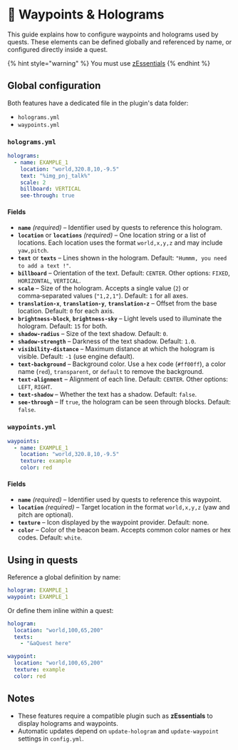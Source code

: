 # 📍 Waypoints & Holograms

This guide explains how to configure waypoints and holograms used by quests. These elements can be defined globally and referenced by name, or configured directly inside a quest.

{% hint style="warning" %}
You must use [zEssentials](https://www.spigotmc.org/resources/zessentials-best-essentials-cmi-sunlight-alternative.118014/)
{% endhint %}

## Global configuration

Both features have a dedicated file in the plugin's data folder:

* `holograms.yml`
* `waypoints.yml`

### `holograms.yml`

```yml
holograms:
  - name: EXAMPLE_1
    location: "world,320.8,10,-9.5"
    text: "%img_pnj_talk%"
    scale: 2
    billboard: VERTICAL
    see-through: true
```

#### Fields

* **`name`** _(required)_ – Identifier used by quests to reference this hologram.
* **`location`** or **`locations`** _(required)_ – One location string or a list of locations. Each location uses the format `world,x,y,z` and may include `yaw,pitch`.
* **`text`** or **`texts`** – Lines shown in the hologram. Default: `"Hummm, you need to add a text !"`.
* **`billboard`** – Orientation of the text. Default: `CENTER`. Other options: `FIXED`, `HORIZONTAL`, `VERTICAL`.
* **`scale`** – Size of the hologram. Accepts a single value (`2`) or comma‑separated values (`"1,2,1"`). Default: `1` for all axes.
* **`translation-x`**, **`translation-y`**, **`translation-z`** – Offset from the base location. Default: `0` for each axis.
* **`brightness-block`**, **`brightness-sky`** – Light levels used to illuminate the hologram. Default: `15` for both.
* **`shadow-radius`** – Size of the text shadow. Default: `0`.
* **`shadow-strength`** – Darkness of the text shadow. Default: `1.0`.
* **`visibility-distance`** – Maximum distance at which the hologram is visible. Default: `-1` (use engine default).
* **`text-background`** – Background color. Use a hex code (`#ff00ff`), a color name (`red`), `transparent`, or `default` to remove the background.
* **`text-alignment`** – Alignment of each line. Default: `CENTER`. Other options: `LEFT`, `RIGHT`.
* **`text-shadow`** – Whether the text has a shadow. Default: `false`.
* **`see-through`** – If `true`, the hologram can be seen through blocks. Default: `false`.

### `waypoints.yml`

```yml
waypoints:
  - name: EXAMPLE_1
    location: "world,320.8,10,-9.5"
    texture: example
    color: red
```

#### Fields

* **`name`** _(required)_ – Identifier used by quests to reference this waypoint.
* **`location`** _(required)_ – Target location in the format `world,x,y,z` (yaw and pitch are optional).
* **`texture`** – Icon displayed by the waypoint provider. Default: none.
* **`color`** – Color of the beacon beam. Accepts common color names or hex codes. Default: `white`.

## Using in quests

Reference a global definition by name:

```yml
hologram: EXAMPLE_1
waypoint: EXAMPLE_1
```

Or define them inline within a quest:

```yml
hologram:
  location: "world,100,65,200"
  texts:
    - "&aQuest here"

waypoint:
  location: "world,100,65,200"
  texture: example
  color: red
```

## Notes

* These features require a compatible plugin such as **zEssentials** to display holograms and waypoints.
* Automatic updates depend on `update-hologram` and `update-waypoint` settings in `config.yml`.

